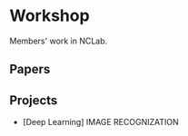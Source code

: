# Workshop
Members' work in NCLab.

## Papers

## Projects
- [Deep Learning] IMAGE RECOGNIZATION   
